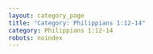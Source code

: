 ```yaml
---
layout: category_page
title: "Category: Philippians 1:12-14"
category: Philippians 1:12-14
robots: noindex
---
```

